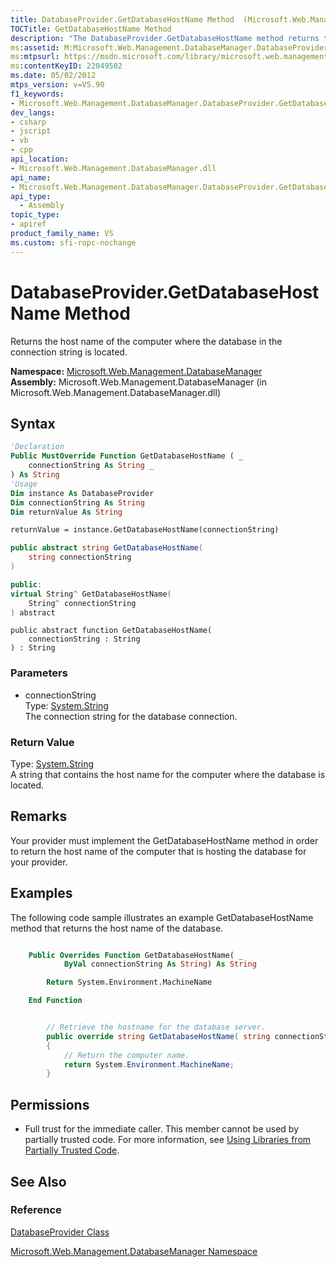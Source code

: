 ```yaml
---
title: DatabaseProvider.GetDatabaseHostName Method  (Microsoft.Web.Management.DatabaseManager)
TOCTitle: GetDatabaseHostName Method
description: "The DatabaseProvider.GetDatabaseHostName method returns the host name of the computer where the database in the connection string is located."
ms:assetid: M:Microsoft.Web.Management.DatabaseManager.DatabaseProvider.GetDatabaseHostName(System.String)
ms:mtpsurl: https://msdn.microsoft.com/library/microsoft.web.management.databasemanager.databaseprovider.getdatabasehostname(v=VS.90)
ms:contentKeyID: 22049502
ms.date: 05/02/2012
mtps_version: v=VS.90
f1_keywords:
- Microsoft.Web.Management.DatabaseManager.DatabaseProvider.GetDatabaseHostName
dev_langs:
- csharp
- jscript
- vb
- cpp
api_location:
- Microsoft.Web.Management.DatabaseManager.dll
api_name:
- Microsoft.Web.Management.DatabaseManager.DatabaseProvider.GetDatabaseHostName
api_type:
  - Assembly
topic_type:
- apiref
product_family_name: VS
ms.custom: sfi-ropc-nochange
---
```


# DatabaseProvider.GetDatabaseHostName Method

Returns the host name of the computer where the database in the connection string is located.

**Namespace:**  [Microsoft.Web.Management.DatabaseManager](microsoft-web-management-databasemanager-namespace.md)  
**Assembly:**  Microsoft.Web.Management.DatabaseManager (in Microsoft.Web.Management.DatabaseManager.dll)

## Syntax

```vb
'Declaration
Public MustOverride Function GetDatabaseHostName ( _
    connectionString As String _
) As String
'Usage
Dim instance As DatabaseProvider
Dim connectionString As String
Dim returnValue As String

returnValue = instance.GetDatabaseHostName(connectionString)
```

```csharp
public abstract string GetDatabaseHostName(
    string connectionString
)
```

```cpp
public:
virtual String^ GetDatabaseHostName(
    String^ connectionString
) abstract
```

```jscript
public abstract function GetDatabaseHostName(
    connectionString : String
) : String
```

### Parameters

  - connectionString  
    Type: [System.String](https://msdn.microsoft.com/library/s1wwdcbf)  
    The connection string for the database connection.  

### Return Value

Type: [System.String](https://msdn.microsoft.com/library/s1wwdcbf)  
A string that contains the host name for the computer where the database is located.  

## Remarks

Your provider must implement the GetDatabaseHostName method in order to return the host name of the computer that is hosting the database for your provider.

## Examples

The following code sample illustrates an example GetDatabaseHostName method that returns the host name of the database.

```vb

    Public Overrides Function GetDatabaseHostName( _
            ByVal connectionString As String) As String

        Return System.Environment.MachineName

    End Function

```

```csharp

        // Retrieve the hostname for the database server.
        public override string GetDatabaseHostName( string connectionString )
        {
            // Return the computer name.
            return System.Environment.MachineName;
        }

```

## Permissions

  - Full trust for the immediate caller. This member cannot be used by partially trusted code. For more information, see [Using Libraries from Partially Trusted Code](https://msdn.microsoft.com/library/8skskf63).

## See Also

### Reference

[DatabaseProvider Class](databaseprovider-class-microsoft-web-management-databasemanager.md)

[Microsoft.Web.Management.DatabaseManager Namespace](microsoft-web-management-databasemanager-namespace.md)
